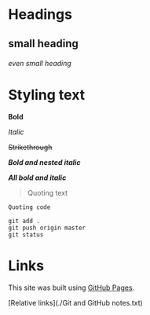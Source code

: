 # Headings
## small heading
###### even small heading


# Styling text
  **Bold**
  
  _Italic_
  
  ~~Strikethrough~~
  
  **_Bold and nested italic_**
  
  ***All bold and italic***
  
  >Quoting text
  
  `Quoting code`
  
  ```
  git add .
  git push origin master
  git status
  ```
  
  
  # Links
  This site was built using [GitHub Pages](https://pages.github.com/).
  
  [Relative links](./Git and GitHub notes.txt)
